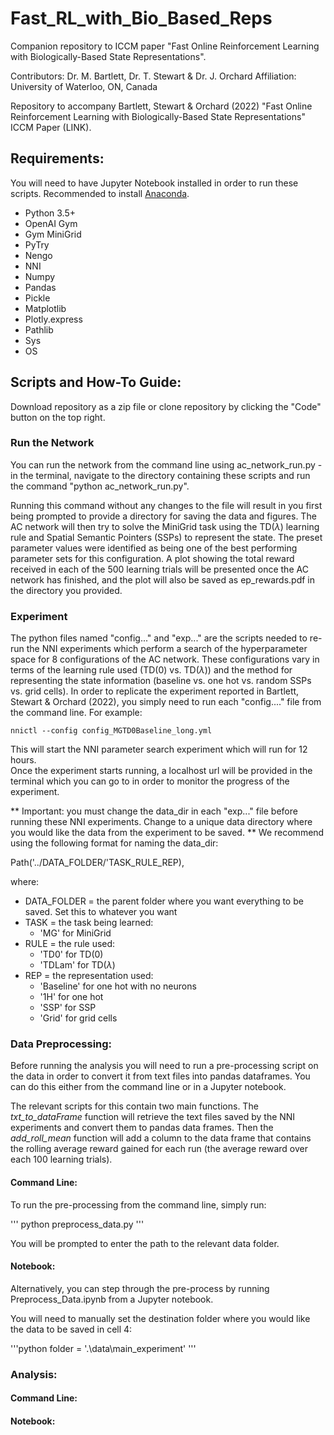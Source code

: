 # Fast_RL_with_Bio_Based_Reps
Companion repository to ICCM paper "Fast Online Reinforcement Learning with Biologically-Based State Representations".

Contributors: Dr. M. Bartlett, Dr. T. Stewart & Dr. J. Orchard
Affiliation: University of Waterloo, ON, Canada

Repository to accompany Bartlett, Stewart & Orchard (2022) "Fast Online Reinforcement Learning with Biologically-Based State Representations" ICCM Paper (LINK).

## Requirements:

You will need to have Jupyter Notebook installed in order to run these scripts. Recommended to install [Anaconda](https://www.anaconda.com/products/individual). 

* Python 3.5+
* OpenAI Gym
* Gym MiniGrid
* PyTry
* Nengo
* NNI
* Numpy
* Pandas
* Pickle
* Matplotlib
* Plotly.express
* Pathlib
* Sys
* OS

## Scripts and How-To Guide:

Download repository as a zip file or clone repository by clicking the "Code" button on the top right. <br>

### Run the Network

You can run the network from the command line using ac_network_run.py - in the terminal, navigate to the directory containing these scripts and run the command "python ac_network_run.py". 

Running this command without any changes to the file will result in you first being prompted to provide a directory for saving the data and figures. The AC network will then try to solve the MiniGrid task using the TD($\lambda$) learning rule and Spatial Semantic Pointers (SSPs) to represent the state. The preset parameter values were identified as being one of the best performing parameter sets for this configuration. 
A plot showing the total reward received in each of the 500 learning trials will be presented once the AC network has finished, and the plot will also be saved as ep_rewards.pdf in the directory you provided. 

### Experiment

The python files named "config..." and "exp..." are the scripts needed to re-run the NNI experiments which perform a search of the hyperparameter space for 8 configurations of the AC network. 
These configurations vary in terms of the learning rule used (TD(0) vs. TD($\lambda$)) and the method for representing the state information (baseline vs. one hot vs. random SSPs vs. grid cells). 
In order to replicate the experiment reported in Bartlett, Stewart & Orchard (2022), you simply need to run each "config...." file from the command line. For example: 

```
nnictl --config config_MGTD0Baseline_long.yml
```

This will start the NNI parameter search experiment which will run for 12 hours. <br>
Once the experiment starts running, a localhost url will be provided in the terminal which you can go to in order to monitor the progress of the experiment. 

** Important: you must change the data_dir in each "exp..." file before running these NNI experiments. Change to a unique data directory where you would like the data from the experiment to be saved. ** We recommend using the following format for naming the data_dir: 

Path('../DATA_FOLDER/'TASK_RULE_REP), 

where:

* DATA_FOLDER = the parent folder where you want everything to be saved. Set this to whatever you want
* TASK = the task being learned:
    * 'MG' for MiniGrid
* RULE = the rule used:
    * 'TD0' for TD(0)
    * 'TDLam' for TD($\lambda$)
* REP = the representation used:
    * 'Baseline' for one hot with no neurons 
    * '1H' for one hot
    * 'SSP' for SSP
    * 'Grid' for grid cells

### Data Preprocessing:

Before running the analysis you will need to run a pre-processing script on the data in order to convert it from text files into pandas dataframes. You can do this either from the command line or in a Jupyter notebook.

The relevant scripts for this contain two main functions. 
The *txt_to_dataFrame* function will retrieve the text files saved by the NNI experiments and convert them to pandas data frames. 
Then the *add_roll_mean* function will add a column to the data frame that contains the rolling average reward gained for each run (the average reward over each 100 learning trials). 

#### Command Line:

To run the pre-processing from the command line, simply run:

'''
python preprocess_data.py
'''

You will be prompted to enter the path to the relevant data folder.

#### Notebook: 

Alternatively, you can step through the pre-process by running Preprocess_Data.ipynb from a Jupyter notebook. 

You will need to manually set the destination folder where you would like the data to be saved in cell 4:

'''python
folder = '.\\data\\main_experiment'
'''

### Analysis:

#### Command Line:

#### Notebook: 
